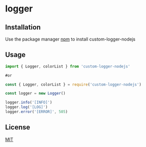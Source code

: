 # logger

## Installation

Use the package manager [npm](https://www.npmjs.com/package/custom-logger-nodejs) to install custom-logger-nodejs

## Usage 

```javascript
import { Logger, colorList } from 'custom-logger-nodejs'

#or

const { Logger, colorList } = require('custom-logger-nodejs')

const logger = new Logger()

logger.info('[INFO]')
logger.log('[LOG]')
logger.error('[ERROR]', 505)
```
## License
[MIT](https://choosealicense.com/licenses/mit/)